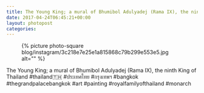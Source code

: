 ```yaml
---
title: The Young King; a mural of Bhumibol Adulyadej (Rama IX), the ninth King of Thailand
date: 2017-04-24T06:45:21+00:00
layout: photopost
categories:
---
```


<figure class="photo photo--square">
  {% picture photo-square blog/instagram/3c218e7e25e1a815868c79b299e553e5.jpg alt="" %}
</figure>

The Young King; a mural of Bhumibol Adulyadej (Rama IX), the ninth King of Thailand
#thailand🇹🇭 #ประเทศไทย #กรุงเทพฯ #bangkok #thegrandpalacebangkok #art #painting #royalfamilyofthailand #monarch

